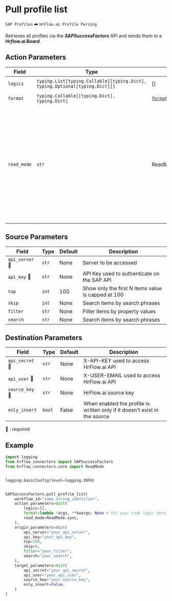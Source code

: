 
# Pull profile list
`SAP Profiles` :arrow_right: `HrFlow.ai Profile Parsing`

Retrieves all profiles via the ***SAPSuccessFactors*** API and sends them to a ***Hrflow.ai Board***.



## Action Parameters

| Field | Type | Default | Description |
| ----- | ---- | ------- | ----------- |
| `logics`  | `typing.List[typing.Callable[[typing.Dict], typing.Optional[typing.Dict]]]` | [] | List of logic functions |
| `format`  | `typing.Callable[[typing.Dict], typing.Dict]` | [`format_sap_candidate`](../connector.py#L278) | Formatting function |
| `read_mode`  | `str` | ReadMode.sync | If 'incremental' then `read_from` of the last run is given to Origin Warehouse during read. **The actual behavior depends on implementation of read**. In 'sync' mode `read_from` is neither fetched nor given to Origin Warehouse during read. |

## Source Parameters

| Field | Type | Default | Description |
| ----- | ---- | ------- | ----------- |
| `api_server` :red_circle: | `str` | None | Server to be accessed |
| `api_key` :red_circle: | `str` | None | API Key used to authenticate on the SAP API |
| `top`  | `int` | 100 | Show only the first N items value is capped at 100 |
| `skip`  | `int` | None | Search items by search phrases |
| `filter`  | `str` | None | Filter items by property values |
| `search`  | `str` | None | Search items by search phrases |

## Destination Parameters

| Field | Type | Default | Description |
| ----- | ---- | ------- | ----------- |
| `api_secret` :red_circle: | `str` | None | X-API-KEY used to access HrFlow.ai API |
| `api_user` :red_circle: | `str` | None | X-USER-EMAIL used to access HrFlow.ai API |
| `source_key` :red_circle: | `str` | None | HrFlow.ai source key |
| `only_insert`  | `bool` | False | When enabled the profile is written only if it doesn't exist in the source |

:red_circle: : *required*

## Example

```python
import logging
from hrflow_connectors import SAPSuccessFactors
from hrflow_connectors.core import ReadMode


logging.basicConfig(level=logging.INFO)


SAPSuccessFactors.pull_profile_list(
    workflow_id="some_string_identifier",
    action_parameters=dict(
        logics=[],
        format=lambda *args, **kwargs: None # Put your code logic here,
        read_mode=ReadMode.sync,
    ),
    origin_parameters=dict(
        api_server="your_api_server",
        api_key="your_api_key",
        top=100,
        skip=0,
        filter="your_filter",
        search="your_search",
    ),
    target_parameters=dict(
        api_secret="your_api_secret",
        api_user="your_api_user",
        source_key="your_source_key",
        only_insert=False,
    )
)
```